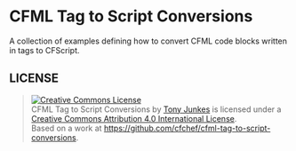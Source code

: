 # CFML Tag to Script Conversions
A collection of examples defining how to convert CFML code blocks written in tags to CFScript.

## LICENSE
> <a rel="license" href="http://creativecommons.org/licenses/by/4.0/"><img alt="Creative Commons License" style="border-width:0" src="https://i.creativecommons.org/l/by/4.0/88x31.png" /></a><br /><span xmlns:dct="http://purl.org/dc/terms/" property="dct:title">CFML Tag to Script Conversions</span> by <a xmlns:cc="http://creativecommons.org/ns#" href="http://tonyjunkes.com/leave-your-tags-at-the-door-cfml-tag-to-script-conversion" property="cc:attributionName" rel="cc:attributionURL">Tony Junkes</a> is licensed under a <a rel="license" href="http://creativecommons.org/licenses/by/4.0/">Creative Commons Attribution 4.0 International License</a>.<br />Based on a work at <a xmlns:dct="http://purl.org/dc/terms/" href="https://github.com/cfchef/cfml-tag-to-script-conversions" rel="dct:source">https://github.com/cfchef/cfml-tag-to-script-conversions</a>.
